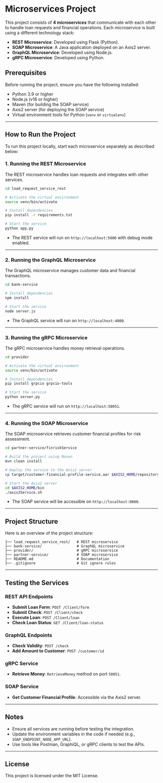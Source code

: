 # Microservices Project

This project consists of **4 microservices** that communicate with each other to handle loan requests and financial operations. Each microservice is built using a different technology stack:

- **REST Microservice**: Developed using Flask (Python).
- **SOAP Microservice**: A Java application deployed on an Axis2 server.
- **GraphQL Microservice**: Developed using Node.js.
- **gRPC Microservice**: Developed using Python.

## Prerequisites

Before running the project, ensure you have the following installed:

- Python 3.9 or higher
- Node.js (v16 or higher)
- Maven (for building the SOAP service)
- Axis2 server (for deploying the SOAP service)
- Virtual environment tools for Python (`venv` or `virtualenv`)

---

## How to Run the Project

To run this project locally, start each microservice separately as described below:

### 1. Running the REST Microservice

The REST microservice handles loan requests and integrates with other services.

```bash
cd load_request_service_rest

# Activate the virtual environment
source venv/bin/activate

# Install dependencies
pip install -r requirements.txt

# Start the service
python app.py
```

- The REST service will run on `http://localhost:5000` with debug mode enabled.

---

### 2. Running the GraphQL Microservice

The GraphQL microservice manages customer data and financial transactions.

```bash
cd bank-service

# Install dependencies
npm install

# Start the service
node server.js
```

- The GraphQL service will run on `http://localhost:4000`.

---

### 3. Running the gRPC Microservice

The gRPC microservice handles money retrieval operations.

```bash
cd provider

# Activate the virtual environment
source venv/bin/activate

# Install dependencies
pip install grpcio grpcio-tools

# Start the service
python server.py
```

- The gRPC service will run on `http://localhost:50051`.

---

### 4. Running the SOAP Microservice

The SOAP microservice retrieves customer financial profiles for risk assessment.

```bash
cd partner-service/finriskService

# Build the project using Maven
mvn clean install 

# Deploy the service to the Axis2 server
cp target/customer-financial-profile-service.aar $AXIS2_HOME/repository/services/

# Start the Axis2 server
cd $AXIS2_HOME/bin
./axis2Service.sh
```

- The SOAP service will be accessible on `http://localhost:8080`.

---

## Project Structure

Here is an overview of the project structure:

```
├── load_request_service_rest/   # REST microservice
├── bank-service/                # GraphQL microservice
├── provider/                    # gRPC microservice
├── partner-service/             # SOAP microservice
├── README.md                    # Documentation
├── .gitignore                   # Git ignore rules
```

---

## Testing the Services

### REST API Endpoints

- **Submit Loan Form**: `POST /Client/form`
- **Submit Check**: `POST /Client/check`
- **Execute Loan**: `POST /Client/loan`
- **Check Loan Status**: `GET /Client/loan-status`

### GraphQL Endpoints

- **Check Validity**: `POST /check`
- **Add Amount to Customer**: `POST /customer/id`

### gRPC Service

- **Retrieve Money**: `RetrieveMoney` method on port `50051`.

### SOAP Service

- **Get Customer Financial Profile**: Accessible via the Axis2 server.

---

## Notes

- Ensure all services are running before testing the integration.
- Update the environment variables in the code if needed (e.g., `SOAP_ENDPOINT`, `NODE_APP_URL`).
- Use tools like Postman, GraphiQL, or gRPC clients to test the APIs.

---

## License

This project is licensed under the MIT License.

